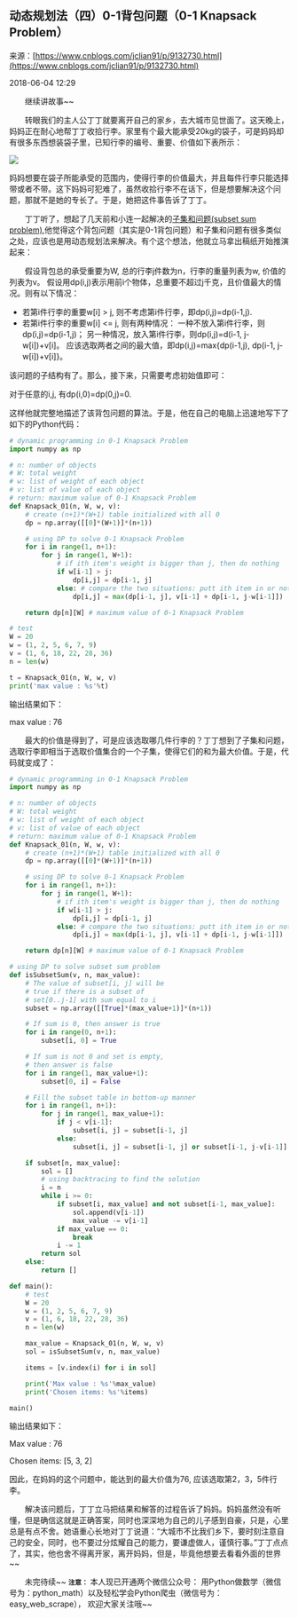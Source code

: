 ## 动态规划法（四）0-1背包问题（0-1 Knapsack Problem）

来源：[https://www.cnblogs.com/jclian91/p/9132730.html](https://www.cnblogs.com/jclian91/p/9132730.html)

2018-06-04 12:29

  继续讲故事~~

  转眼我们的主人公丁丁就要离开自己的家乡，去大城市见世面了。这天晚上，妈妈正在耐心地帮丁丁收拾行李。家里有个最大能承受20kg的袋子，可是妈妈却有很多东西想装袋子里，已知行李的编号、重要、价值如下表所示：

![][0]

妈妈想要在袋子所能承受的范围内，使得行李的价值最大，并且每件行李只能选择带或者不带。这下妈妈可犯难了，虽然收拾行李不在话下，但是想要解决这个问题，那就不是她的专长了。于是，她把这件事告诉了丁丁。

  丁丁听了，想起了几天前和小连一起解决的[子集和问题(subset sum problem)][100],他觉得这个背包问题（其实是0-1背包问题）和子集和问题有很多类似之处，应该也是用动态规划法来解决。有个这个想法，他就立马拿出稿纸开始推演起来：

  假设背包总的承受重要为W, 总的行李j件数为n，行李的重量列表为w, 价值的列表为v。 假设用dp(i,j)表示用前i个物体，总重要不超过j千克，且价值最大的情况。则有以下情况：


* 若第i件行李的重要w[i] > j, 则不考虑第i件行李，即dp(i,j)=dp(i-1,j).
* 若第i件行李的重要w[i] <= j, 则有两种情况： 一种不放入第i件行李，则dp(i,j)=dp(i-1,j)； 另一种情况，放入第i件行李，则dp(i,j)=d(i-1, j-w[i])+v[i]。 应该选取两者之间的最大值，即dp(i,j)=max{dp(i-1,j), dp(i-1, j-w[i])+v[i]}。


该问题的子结构有了。那么，接下来，只需要考虑初始值即可：


对于任意的i,j, 有dp(i,0)=dp(0,j)=0.


这样他就完整地描述了该背包问题的算法。于是，他在自己的电脑上迅速地写下了如下的Python代码：

```python
# dynamic programming in 0-1 Knapsack Problem
import numpy as np

# n: number of objects
# W: total weight
# w: list of weight of each object
# v: list of value of each object
# return: maximum value of 0-1 Knapsack Problem
def Knapsack_01(n, W, w, v):
    # create (n+1)*(W+1) table initialized with all 0
    dp = np.array([[0]*(W+1)]*(n+1))

    # using DP to solve 0-1 Knapsack Problem
    for i in range(1, n+1):
        for j in range(1, W+1):
            # if ith item's weight is bigger than j, then do nothing
            if w[i-1] > j:
                dp[i,j] = dp[i-1, j]
            else: # compare the two situations: putt ith item in or not
                dp[i,j] = max(dp[i-1, j], v[i-1] + dp[i-1, j-w[i-1]])

    return dp[n][W] # maximum value of 0-1 Knapsack Problem

# test
W = 20
w = (1, 2, 5, 6, 7, 9)
v = (1, 6, 18, 22, 28, 36)
n = len(w)

t = Knapsack_01(n, W, w, v)
print('max value : %s'%t)

```

输出结果如下：


max value : 76


  最大的价值是得到了，可是应该选取哪几件行李的？丁丁想到了子集和问题，选取行李即相当于选取价值集合的一个子集，使得它们的和为最大价值。于是，代码就变成了：

```python
# dynamic programming in 0-1 Knapsack Problem
import numpy as np

# n: number of objects
# W: total weight
# w: list of weight of each object
# v: list of value of each object
# return: maximum value of 0-1 Knapsack Problem
def Knapsack_01(n, W, w, v):
    # create (n+1)*(W+1) table initialized with all 0
    dp = np.array([[0]*(W+1)]*(n+1))

    # using DP to solve 0-1 Knapsack Problem
    for i in range(1, n+1):
        for j in range(1, W+1):
            # if ith item's weight is bigger than j, then do nothing
            if w[i-1] > j:
                dp[i,j] = dp[i-1, j]
            else: # compare the two situations: putt ith item in or not
                dp[i,j] = max(dp[i-1, j], v[i-1] + dp[i-1, j-w[i-1]])

    return dp[n][W] # maximum value of 0-1 Knapsack Problem

# using DP to solve subset sum problem
def isSubsetSum(v, n, max_value):
    # The value of subset[i, j] will be
    # true if there is a subset of
    # set[0..j-1] with sum equal to i
    subset = np.array([[True]*(max_value+1)]*(n+1))

    # If sum is 0, then answer is true
    for i in range(0, n+1):
        subset[i, 0] = True

    # If sum is not 0 and set is empty,
    # then answer is false
    for i in range(1, max_value+1):
        subset[0, i] = False

    # Fill the subset table in bottom-up manner
    for i in range(1, n+1):
        for j in range(1, max_value+1):
            if j < v[i-1]:
                subset[i, j] = subset[i-1, j]
            else:
                subset[i, j] = subset[i-1, j] or subset[i-1, j-v[i-1]]

    if subset[n, max_value]:
        sol = []
        # using backtracing to find the solution
        i = n
        while i >= 0:
            if subset[i, max_value] and not subset[i-1, max_value]:
                sol.append(v[i-1])
                max_value -= v[i-1]
            if max_value == 0:
                break
            i -= 1
        return sol
    else:
        return []

def main():
    # test
    W = 20
    w = (1, 2, 5, 6, 7, 9)
    v = (1, 6, 18, 22, 28, 36)
    n = len(w)

    max_value = Knapsack_01(n, W, w, v)
    sol = isSubsetSum(v, n, max_value)

    items = [v.index(i) for i in sol]

    print('Max value : %s'%max_value)
    print('Chosen items: %s'%items)

main()
```

输出结果如下：


Max value : 76

Chosen items: [5, 3, 2]


因此，在妈妈的这个问题中，能达到的最大价值为76, 应该选取第2，3，5件行李。

  解决该问题后，丁丁立马把结果和解答的过程告诉了妈妈。妈妈虽然没有听懂，但是确信这就是正确答案，同时也深深地为自己的儿子感到自豪，只是，心里总是有点不舍。她语重心长地对丁丁说道：“大城市不比我们乡下，要时刻注意自己的安全，同时，也不要过分炫耀自己的能力，要谦虚做人，谨慎行事。”丁丁点点了，其实，他也舍不得离开家，离开妈妈，但是，毕竟他想要去看看外面的世界~~

  未完待续~~
 **` 注意： `** 本人现已开通两个微信公众号： 用Python做数学（微信号为：python_math）以及轻松学会Python爬虫（微信号为：easy_web_scrape）， 欢迎大家关注哦~~

[0]: https://images2018.cnblogs.com/blog/1219272/201806/1219272-20180604123036993-1764395840.png
[100]: https://mp.csdn.net/postedit/80513522